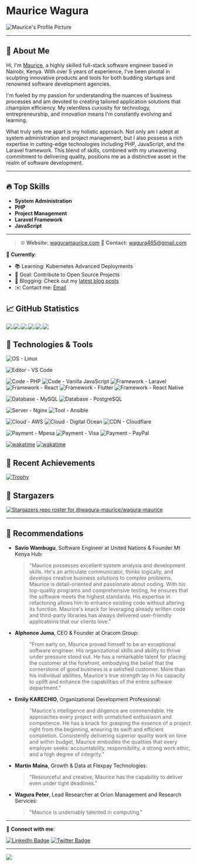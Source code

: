 <!-- **wagura-maurice/wagura-maurice** README -->

# Maurice Wagura

![Maurice's Profile Picture](https://www.gravatar.com/avatar/be2d95a1ec62317ee0f412f65a8a3b59)

---

## 🚀 About Me

Hi, I'm [Maurice](https://waguramaurice.com/), a highly skilled full-stack software engineer based in Nairobi, Kenya. With over 5 years of experience, I've been pivotal in sculpting innovative products and tools for both budding startups and renowned software development agencies.

I'm fueled by my passion for understanding the nuances of business processes and am devoted to creating tailored application solutions that champion efficiency. My relentless curiosity for technology, entrepreneurship, and innovation means I'm constantly evolving and learning.

What truly sets me apart is my holistic approach. Not only am I adept at system administration and project management, but I also possess a rich expertise in cutting-edge technologies including PHP, JavaScript, and the Laravel framework. This blend of skills, combined with my unwavering commitment to delivering quality, positions me as a distinctive asset in the realm of software development.

---

## 🔥 Top Skills

- **System Administration**
- **PHP**
- **Project Management**
- **Laravel Framework**
- **JavaScript**

---

> 🌐 **Website:** [waguramaurice.com](https://waguramaurice.com/)
> 📧 **Contact:** wagura465@gmail.com


📍 **Currently**:
- 📚 Learning: Kubernetes Advanced Deployments
- 🎯 Goal: Contribute to Open Source Projects
- 📝 Blogging: Check out my [latest blog posts](#)
- ✉️ Contact me: [Email](mailto:wagura465@gmail.com)

## &#x1f4c8; GitHub Statistics

<!-- GitHub Stats -->
<a href="https://github.com/wagura-maurice/wagura-maurice">
  <img align="center" src="https://github-readme-stats.vercel.app/api/top-langs/?username=wagura-maurice&show_icons=true&hide=html&title_color=abd200&text_color=f9f9f9f9&icon_color=70a5fd&bg_color=373f51&"/>
</a>
<a href="https://github.com/wagura-maurice/wagura-maurice">
  <img align="center" src="https://github-readme-stats.vercel.app/api?username=wagura-maurice&show_icons=true&count_private=true&title_color=abd200&text_color=f9f9f9f9&icon_color=70a5fd&bg_color=373f51&"/>
</a>
<!-- Streak Stats -->
<a href="https://github.com/wagura-maurice/wagura-maurice">
  <img align="center" src="https://github-readme-streak-stats.herokuapp.com/?user=wagura-maurice&background=373f51&stroke=70a5fd&ring=70a5fd&fire=70a5fd&currStreakLabel=70a5fd"/>
</a>

<!-- Featured Repos -->
<a href="https://github.com/wagura-maurice/modelcache">
  <img align="center" src="https://github-readme-stats.vercel.app/api/pin/?username=wagura-maurice&repo=modelcache&title_color=abd200&text_color=f9f9f9f9&icon_color=70a5fd&bg_color=373f51&"/>
</a>
<a href="https://github.com/wagura-maurice/msphpsql">
  <img align="center" src="https://github-readme-stats.vercel.app/api/pin/?username=microsoft&repo=msphpsql&title_color=abd200&text_color=f9f9f9f9&icon_color=70a5fd&bg_color=373f51&"/>
</a>

<!-- Activity Graph -->
<a href="https://github.com/wagura-maurice">
  <img align="center" src="https://activity-graph.herokuapp.com/graph?username=wagura-maurice&theme=dracula"/>
</a>

## 🔧 Technologies & Tools

![OS - Linux](https://img.shields.io/badge/OS-Linux-informational?style=flat&logo=linux&color=70a5fd)

![Editor - VS Code](https://img.shields.io/badge/Editor-VS_Code-informational?style=flat&logo=visual-studio-code&color=70a5fd)

![Code - PHP](https://img.shields.io/badge/Code-PHP-informational?style=flat&logo=php&color=70a5fd)
![Code - Vanilla JavaScript](https://img.shields.io/badge/Code-Vanilla_JavaScript-informational?style=flat&logo=javascript&color=70a5fd)
![Framework - Laravel](https://img.shields.io/badge/Framework-Laravel-informational?style=flat&logo=laravel&color=70a5fd)
![Framework - React](https://img.shields.io/badge/Framework-React-informational?style=flat&logo=react&color=70a5fd)
![Framework - Flutter](https://img.shields.io/badge/Framework-Flutter-informational?style=flat&logo=flutter&color=70a5fd)
![Framework - React Native](https://img.shields.io/badge/Framework-React_Native-informational?style=flat&logo=react&color=70a5fd)

![Database - MySQL](https://img.shields.io/badge/Database-MySQL-informational?style=flat&logo=mysql&color=70a5fd)
![Database - PostgreSQL](https://img.shields.io/badge/Database-PostgreSQL-informational?style=flat&logo=postgresql&color=70a5fd)

![Server - Nginx](https://img.shields.io/badge/Server-Nginx-informational?style=flat&logo=nginx&color=70a5fd)
![Tool - Ansible](https://img.shields.io/badge/Tool-Ansible-informational?style=flat&logo=ansible&color=70a5fd)

![Cloud - AWS](https://img.shields.io/badge/Cloud-AWS-informational?style=flat&logo=amazon-aws&color=70a5fd)
![Cloud - Digital Ocean](https://img.shields.io/badge/Cloud-Digital_Ocean-informational?style=flat&logo=digitalocean&color=70a5fd)
![CDN - Cloudflare](https://img.shields.io/badge/CDN-Cloudflare-informational?style=flat&logo=cloudflare&color=70a5fd)

![Payment - Mpesa](https://img.shields.io/badge/Payment-Mpesa-informational?style=flat&logo=safaricom&color=70a5fd)
![Payment - Visa](https://img.shields.io/badge/Payment-Visa-informational?style=flat&logo=visa&color=70a5fd)
![Payment - PayPal](https://img.shields.io/badge/Payment-PayPal-informational?style=flat&logo=paypal&color=70a5fd)

[![wakatime](https://wakatime.com/badge/user/a66ab2fa-8365-496b-82f7-fb95c1a4a00b.svg)](https://wakatime.com/@a66ab2fa-8365-496b-82f7-fb95c1a4a00b)
[![wakatime](https://wakatime.com/badge/bitbucket/wagura-maurice/cloudwage.svg)](https://wakatime.com/badge/bitbucket/wagura-maurice/cloudwage)


## 🌟 Recent Achievements

[![Trophy](https://github-profile-trophy.vercel.app/?username=wagura-maurice&theme=matrix&margin-w=15&margin-h=15)](https://github.com/ryo-ma/github-profile-trophy)

## 🌌 Stargazers

[![Stargazers repo roster for @wagura-maurice/wagura-maurice](https://reporoster.com/stars/wagura-maurice/wagura-maurice)](https://github.com/wagura-maurice/wagura-maurice/stargazers)

---
## 👥 Recommendations

- **Savio Wambugu**, Software Engineer at United Nations & Founder Mt Kenya Hub:
  > "Maurice possesses excellent system analysis and development skills. He's an articulate communicator, thinks logically, and develops creative business solutions to complex problems. Maurice is detail-oriented and passionate about coding. With his top-quality programs and comprehensive testing, he ensures that the software meets the highest standards. His expertise in refactoring allows him to enhance existing code without altering its function. Maurice's knack for leveraging already written code and third-party libraries has always delivered user-friendly applications that our clients love."

- **Alphonce Juma**, CEO & Founder at Oracom Group:
  > "From early on, Maurice proved himself to be an exceptional software engineer. His organizational skills and ability to thrive under pressure stood out. He has a remarkable talent for placing the customer at the forefront, embodying the belief that the cornerstone of good business is a satisfied customer. More than his individual abilities, Maurice's true strength lay in his capacity to uplift and enhance the capabilities of the entire software department."

- **Emily KARECHIO**, Organizational Development Professional:
  > "Maurice's intelligence and diligence are commendable. He approaches every project with unmatched enthusiasm and competence. He has a knack for grasping the essence of a project right from the beginning, ensuring its swift and efficient completion. Consistently delivering superior quality work on time and within budget, Maurice embodies the qualities that every employer seeks: accountability, responsibility, a strong work ethic, and a high degree of integrity."

- **Martin Maina**, Growth & Data at Flexpay Technologies:
  > "Resourceful and creative, Maurice has the capability to deliver even under tight deadlines."

- **Wagura Peter**, Lead Researcher at Orion Management and Research Services:
  > "Maurice is undeniably talented in computing."
---

💬 **Connect with me**: 

[![LinkedIn Badge](https://img.shields.io/badge/-WaguraMaurice-blue?style=flat-square&logo=Linkedin&logoColor=white&link=https://www.linkedin.com/in/wagura-maurice/)](https://www.linkedin.com/in/waguramaurice/)
[![Twitter Badge](https://img.shields.io/badge/-@montanabay39-00acee?style=flat-square&logo=twitter&logoColor=white&link=https://twitter.com/montanabay39)](https://twitter.com/montanabay39)

---

![](https://visitor-badge.glitch.me/badge?page_id=wagura-maurice.wagura-maurice)

